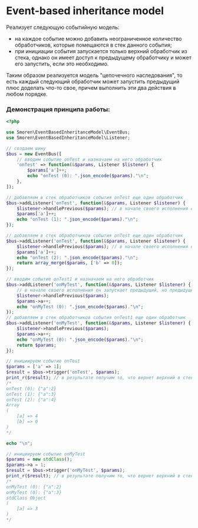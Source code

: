 # Event-based inheritance model
Реализует следующую событийную модель:
- на каждое событие можно добавить неограниченное количество обработчиков, которые помещаются в стек данного события;
- при инициации события запускается только верхний обработчик из стека, однако он имеет доступ к предыдущему обработчику 
и может его запустить, если это необходимо.

Таким образом реализуется модель "цепочечного наследования", то есть каждый следующий обработчик может запустить 
предыдущий плюс доделать что-то свое, причем выполнить эти два действия в любом порядке.

### Демонстрация принципа работы:

```php
<?php

use Smoren\EventBasedInheritanceModel\EventBus;
use Smoren\EventBasedInheritanceModel\Listener;

// создаем шину
$bus = new EventBus([
    // вводим событие onTest и назначаем на него обработчик
    'onTest' => function(&$params, Listener $listener) {
        $params['a']++;
        echo "onTest (0): ".json_encode($params)."\n";
    },
]);

// добавляем в стек обработчиков события onTest еще один обработчик
$bus->addListener('onTest', function(&$params, Listener $listener) {
    $listener->handlePrevious($params); // в начале своего исполнения он запускает предыдущий
    $params['a']++;
    echo "onTest (1): ".json_encode($params)."\n";
});

// добавляем в стек обработчиков события onTest еще один обработчик
$bus->addListener('onTest', function(&$params, Listener $listener) {
    $listener->handlePrevious($params); // в начале своего исполнения он запускает предыдущий
    $params['a']++;
    echo "onTest (2): ".json_encode($params)."\n";
    return array_merge($params, ['b' => 0]);
});

// вводим событие onTest1 и назначаем на него обработчик
$bus->addListener('onMyTest', function(&$params, Listener $listener) {
    // в начале своего исполнения он запускает предыдущий, но предыдущего нет, поэтому строка не имеет смысла
    $listener->handlePrevious($params);
    $params->a++;
    echo "onMyTest (0): ".json_encode($params)."\n";
});
// добавляем в стек обработчиков события onTest1 еще один обработчик
$bus->addListener('onMyTest', function(&$params, Listener $listener) {
    $listener->handlePrevious($params);
    $params->a++;
    echo "onMyTest (0): ".json_encode($params)."\n";
    return $params;
});

// инициируем событие onTest
$params = ['a' => 1];
$result = $bus->trigger('onTest', $params);
print_r($result); // в результате получим то, что вернет верхний в стеке обработчик
/*
onTest (0): {"a":2}
onTest (1): {"a":3}
onTest (2): {"a":4}
Array
(
    [a] => 4
    [b] => 0
)
*/

echo "\n";

// инициируем событие onMyTest
$params = new stdClass();
$params->a = 1;
$result = $bus->trigger('onMyTest', $params);
print_r($result); // в результате получим то, что вернет верхний в стеке обработчик
/*
onMyTest (0): {"a":2}
onMyTest (0): {"a":3}
stdClass Object
(
    [a] => 3
)
*/
```